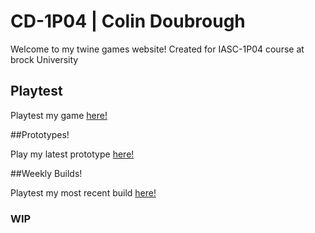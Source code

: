# CD-1P04 | Colin Doubrough

Welcome to my twine games website! Created for IASC-1P04 course at brock University

## Playtest

Playtest my game [here!](https://colin12345678910.github.io/CD-1P04/weekly_builds)

##Prototypes!

Play my latest prototype [here!](prototpe/YarrProto.html)

##Weekly Builds!

Playtest my most recent build [here!](https://github.com/Colin12345678910/CD-1P04/tree/main/weekly_builds)

### WIP
